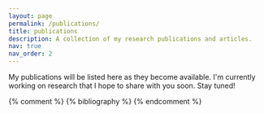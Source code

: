 ```yaml
---
layout: page
permalink: /publications/
title: publications
description: A collection of my research publications and articles.
nav: true
nav_order: 2
---
```


<div class="publications">
  <p>My publications will be listed here as they become available. I'm currently working on research that I hope to share with you soon. Stay tuned!</p>

  <!-- Placeholder for bibliography plugin or manual listing -->
  {% comment %}
  {% bibliography %}
  {% endcomment %}

</div>
